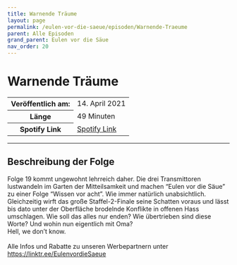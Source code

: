 ```yaml
---
title: Warnende Träume
layout: page
permalink: /eulen-vor-die-saeue/episoden/Warnende-Traeume
parent: Alle Episoden
grand_parent: Eulen vor die Säue
nav_order: 20
---
```


# Warnende Träume
<table class="resp-table dcf-table dcf-table-responsive dcf-table-bordered dcf-table-striped dcf-w-100%">
                    <tbody>
                        <tr>
                            <th scope="row">Veröffentlich am:</th>
                            <td data-label="Veröffentlich am:">14. April 2021</td>
                        </tr>
                        <tr>
                            <th scope="row">Länge </th>
                            <td data-label="Länge ">49 Minuten</td>
                        </tr><tr>
                                <th scope="row">Spotify Link</th>
                                <td data-label="Spotify Link"><a href="https://open.spotify.com/episode/68rHdmkuxfGOWnvDeVeOxF">Spotify Link</a></td>
                            </tr></tbody>
                </table>

***

## Beschreibung der Folge

<div>
Folge 19 kommt ungewohnt lehrreich daher. Die drei Transmittoren lustwandeln im Garten der Mitteilsamkeit und machen “Eulen vor die Säue” zu einer Folge “Wissen vor acht”. Wie immer natürlich unabsichtlich. Gleichzeitig wirft das große Staffel-2-Finale seine Schatten voraus und lässt bis dato unter der Oberfläche brodelnde Konflikte in offenen Hass umschlagen. Wie soll das alles nur enden? Wie übertrieben sind diese Worte? Und wohin nun eigentlich mit Oma? <br> Hell, we don’t know. <br>  <br> Alle Infos und Rabatte zu unseren Werbepartnern unter <a href="https://linktr.ee/EulenvordieSaeue">https://linktr.ee/EulenvordieSaeue</a>  
</div>

